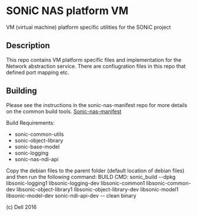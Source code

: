 SONiC NAS platform VM
=====================

VM (virtual machine) platform specific utilities for the SONiC project

Description
-----------

This repo contains VM platform specific files and implementation for the Network abstraction service. There are confiugration files in this repo that defined port mapping etc.

Building
---------
Please see the instructions in the sonic-nas-manifest repo for more details on the common build tools.  [Sonic-nas-manifest](https://stash.force10networks.com/projects/SONIC/repos/sonic-nas-manifest/browse)

Build Requirements:
 - sonic-common-utils
 - sonic-object-library
 - sonic-base-model
 - sonic-logging
 - sonic-nas-ndi-api

Copy the debian files to the parent folder (default location of debian files) and then run the following command:
BUILD CMD: sonic_build --dpkg libsonic-logging1 libsonic-logging-dev libsonic-common1 libsonic-common-dev libsonic-object-library1 libsonic-object-library-dev libsonic-model1 libsonic-model-dev sonic-ndi-api-dev -- clean binary

(c) Dell 2016
